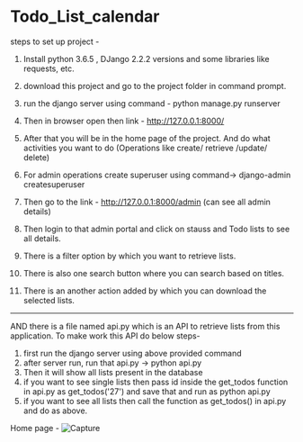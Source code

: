 # Todo_List_calendar

steps to set up project -

1. Install python 3.6.5 , DJango 2.2.2 versions and some libraries like requests, etc.
2. download this project and go to the project folder in command prompt.
3. run the django server using command - python manage.py runserver
4. Then in browser open then link - http://127.0.0.1:8000/
5. After that you will be in the home page of the project. And do what activities you want to do (Operations like create/ retrieve /update/ delete)
6. For admin operations create superuser using command-> django-admin createsuperuser
7. Then go to the link - http://127.0.0.1:8000/admin (can see all admin details)
8. Then login to that admin portal and click on stauss and Todo lists to see all details.

9. There is a filter option by which you want to retrieve lists.
10. There is also one search button where you can search based on titles.
11. There is an another action added by which you can download the selected lists.

-------------------------------------------------------------------------------------
AND there is a file named api.py which is an API to retrieve lists from this application.
To make work this API do below steps-
1. first run the django server using above provided command
2. after server run, run that api.py -> python api.py
3. Then it will show all lists present in the database
4. if you want to see single lists then pass id inside the get_todos function in api.py as get_todos('27') and save that and run as python api.py
5. if you want to see all lists then call the function as get_todos() in api.py and do as above.

Home page -
![Capture](https://user-images.githubusercontent.com/30753467/59797280-fcab2800-92fc-11e9-9b6a-5677eec717ab.PNG)
